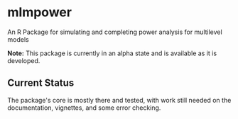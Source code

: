 # mlmpower
An R Package for simulating and completing  power analysis for multilevel models


**Note:** This package is currently in an alpha state and is available as it is developed.

## Current Status

The package's core is mostly there and tested, with work still needed on the documentation, vignettes, and some error checking.
